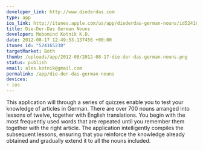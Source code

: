 ```yaml
--- 
developer_link: http://www.diederdas.com
type: app
ios_link: http://itunes.apple.com/us/app/diederdas-german-nouns/id524165230?mt=8
title: Die-Der-Das German Nouns
developer: Mobomind Kotnik K.D.
date: 2012-08-17 12:49:53.137456 +00:00
itunes_id: "524165230"
targetMarket: Both
thumb: /uploads/app/2012-08/2012-08-17-die-der-das-german-nouns.png
status: publish
email: ales.kotnik@gmail.com
permalink: /app/die-der-das-german-nouns
devices: 
- ios
---
```


This application will through a series of quizzes enable you to test your knowledge of articles in German. There are over 700 nouns arranged into lessons of twelve, together with English translations. You begin with the most frequently used words that are repeated until you remember them together with the right article. The application intelligently compiles the subsequent lessons, ensuring that you reinforce the knowledge already obtained and gradually extend it to all the nouns included.
